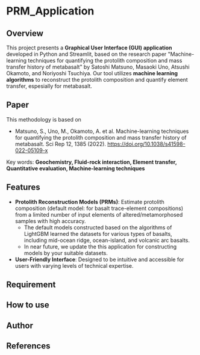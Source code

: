 # PRM_Application

## Overview
This project presents a **Graphical User Interface (GUI) application** developed in Python and Streamlit, based on the research paper "Machine-learning techniques for quantifying the protolith composition and mass transfer history of metabasalt" by Satoshi Matsuno, Masaoki Uno, Atsushi Okamoto, and Noriyoshi Tsuchiya.
Our tool utilizes **machine learning algorithms** to reconstruct the protolith composition and quantify element transfer, espesially for metabasalt.

## Paper
This methodology is based on
* Matsuno, S., Uno, M., Okamoto, A. et al. Machine-learning techniques for quantifying the protolith composition and mass transfer history of metabasalt. Sci Rep 12, 1385 (2022). https://doi.org/10.1038/s41598-022-05109-x

Key words: **Geochemistry, Fluid-rock interaction, Element transfer, Quantitative evaluation, Machine-learning techniques**

## Features
* **Protolith Reconstruction Models (PRMs)**: Estimate protolith composition (default model: for  basalt trace-element compositions) from a limited number of input elements of altered/metamorphosed samples with high accuracy.
  * The default models constructed based on the algorithms of LightGBM learned the datasets for various types of basalts, including mid-ocean ridge, ocean-island, and volcanic arc basalts.
  * In near future, we update the this application for constructing models by your suitable datasets.
* **User-Friendly Interface**: Designed to be intuitive and accessible for users with varying levels of technical expertise.




## Requirement

## How to use

## Author

## References
